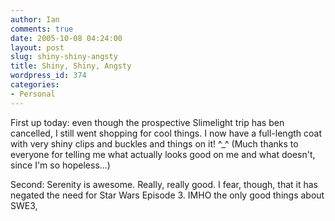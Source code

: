 ```yaml
---
author: Ian
comments: true
date: 2005-10-08 04:24:00
layout: post
slug: shiny-shiny-angsty
title: Shiny, Shiny, Angsty
wordpress_id: 374
categories:
- Personal
---
```


First up today: even though the prospective Slimelight trip has ben cancelled, I still went shopping for cool things.  I now have a full-length coat with very shiny clips and buckles and things on it! ^_^  (Much thanks to everyone for telling me what actually looks good on me and what doesn't, since I'm so hopeless...)  

Second: Serenity is awesome.  Really, really good.  I fear, though, that it has negated the need for Star Wars Episode 3.  IMHO the only good things about SWE3, 
